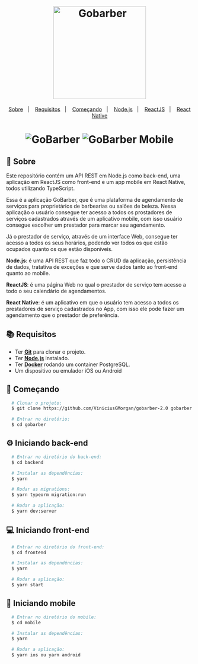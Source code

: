 <h1 align="center">
    <img alt="Gobarber" src="https://res.cloudinary.com/dnaeheznz/image/upload/v1668033564/images/gobarber/logo-gobarber_flopcn.svg" width="250px" />
</h1>

<p align="center">
  <a href="#page_with_curl-sobre">Sobre</a>&nbsp;&nbsp;&nbsp;|&nbsp;&nbsp;&nbsp;
  <a href="#books-requisitos">Requisitos</a>&nbsp;&nbsp;&nbsp;|&nbsp;&nbsp;&nbsp;
  <a href="#rocket-começando">Começando</a>&nbsp;&nbsp;&nbsp;|&nbsp;&nbsp;&nbsp;
  <a href="#gear-iniciando-back-end">Node.js</a>&nbsp;&nbsp;&nbsp;|&nbsp;&nbsp;&nbsp;
  <a href="#computer-iniciando-front-end">ReactJS</a>&nbsp;&nbsp;&nbsp;|&nbsp;&nbsp;&nbsp;
  <a href="#iphone-iniciando-mobile">React Native</a>
</p>

<h1 align="center">
    <img alt="GoBarber" src="https://res.cloudinary.com/dnaeheznz/image/upload/v1668033614/images/gobarber/home-gobarber_qwe87h.gif" />
    <img alt="GoBarber Mobile" src="https://res.cloudinary.com/dnaeheznz/image/upload/v1668033630/images/gobarber/mobile-gobarber_w6bsct.gif" />
</h1>

## :page_with_curl: Sobre

Este repositório contém um API REST em Node.js como back-end, uma aplicação em ReactJS como front-end e um app mobile em React Native, todos utilizando TypeScript.

Essa é a aplicação GoBarber, que é uma plataforma de agendamento de serviços para proprietários de barbearias ou salões de beleza. Nessa aplicação o usuário consegue ter acesso a todos os prostadores de serviços cadastrados através de um aplicativo mobile, com isso usuário consegue escolher um prestador para marcar seu agendamento.

Já o prestador de serviço, através de um interface Web, consegue ter acesso a todos os seus horários, podendo ver todos os que estão ocupados quanto os que estão disponíveis.

**Node.js**: é uma API REST que faz todo o CRUD da aplicação, persistência de dados, tratativa de exceções e que serve dados tanto ao front-end quanto ao mobile.

**ReactJS**: é uma página Web no qual o prestador de serviço tem acesso a todo o seu calendário de agendamentos.

**React Native**: é um aplicativo em que o usuário tem acesso a todos os prestadores de serviço cadastrados no App, com isso ele pode fazer um agendamento que o prestador de preferência.

## :books: Requisitos

- Ter [**Git**](https://git-scm.com/) para clonar o projeto.
- Ter [**Node.js**](https://nodejs.org/en/) instalado.
- Ter [**Docker**](https://www.docker.com/) rodando um container PostgreSQL.
- Um dispositivo ou emulador iOS ou Android

## :rocket: Começando

```bash
  # Clonar o projeto:
  $ git clone https://github.com/ViniciusGMorgan/gobarber-2.0 gobarber

  # Entrar no diretório:
  $ cd gobarber
```

## :gear: Iniciando back-end

```bash
  # Entrar no diretório do back-end:
  $ cd backend

  # Instalar as dependências:
  $ yarn

  # Rodar as migrations:
  $ yarn typeorm migration:run

  # Rodar a aplicação:
  $ yarn dev:server
```

## :computer: Iniciando front-end

```bash
  # Entrar no diretório do front-end:
  $ cd frontend

  # Instalar as dependências:
  $ yarn

  # Rodar a aplicação:
  $ yarn start
```

## :iphone: Iniciando mobile

```bash
  # Entrar no diretório do mobile:
  $ cd mobile

  # Instalar as dependências:
  $ yarn

  # Rodar a aplicação:
  $ yarn ios ou yarn android
```
